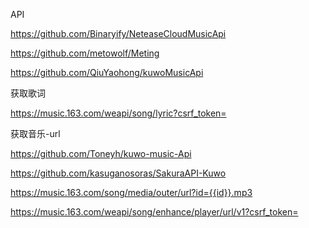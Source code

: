 API

https://github.com/Binaryify/NeteaseCloudMusicApi

https://github.com/metowolf/Meting

https://github.com/QiuYaohong/kuwoMusicApi

获取歌词

https://music.163.com/weapi/song/lyric?csrf_token=

获取音乐-url

https://github.com/Toneyh/kuwo-music-Api

https://github.com/kasuganosoras/SakuraAPI-Kuwo

https://music.163.com/song/media/outer/url?id={{id}}.mp3

https://music.163.com/weapi/song/enhance/player/url/v1?csrf_token=

